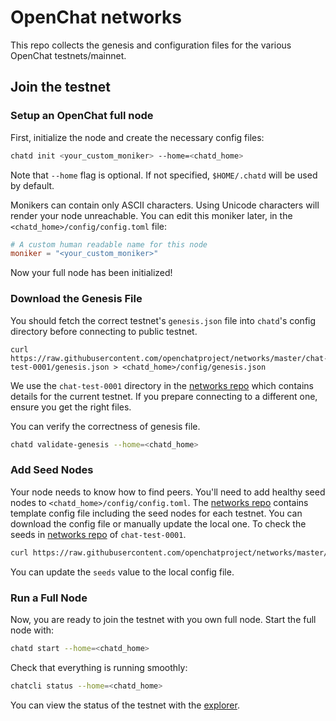 # OpenChat networks
This repo collects the genesis and configuration files for the various OpenChat testnets/mainnet.

## Join the testnet
### Setup an OpenChat full node
First, initialize the node and create the necessary config files:
```bash
chatd init <your_custom_moniker> --home=<chatd_home> 
```
Note that `--home` flag is optional. If not specified, `$HOME/.chatd` will be used by default.

Monikers can contain only ASCII characters. Using Unicode characters will render your node unreachable.
You can edit this moniker later, in the `<chatd_home>/config/config.toml` file:

```toml
# A custom human readable name for this node
moniker = "<your_custom_moniker>"
```
Now your full node has been initialized! 

### Download the Genesis File
You should fetch the correct testnet's `genesis.json` file into `chatd`'s config directory before connecting to public testnet.

```
curl https://raw.githubusercontent.com/openchatproject/networks/master/chat-test-0001/genesis.json > <chatd_home>/config/genesis.json
```

We use the `chat-test-0001` directory in the [networks repo](https://github.com/openchatproject/networks) which contains details for the current testnet. If you prepare connecting to a different one, ensure you get the right files.

You can verify the correctness of genesis file.
```bash
chatd validate-genesis --home=<chatd_home>
```

### Add Seed Nodes

Your node needs to know how to find peers. You'll need to add healthy seed nodes to `<chatd_home>/config/config.toml`. The [networks repo](https://github.com/openchatproject/networks) contains template config file including the seed nodes for each testnet. You can download the config file or manually update the local one.
To check the seeds in [networks repo](https://github.com/openchatproject/networks) of `chat-test-0001`.

```bash
curl https://raw.githubusercontent.com/openchatproject/networks/master/chat-test-0001/config.toml | grep 'seeds = '
```

You can update the `seeds` value to the local config file.

### Run a Full Node 
Now, you are ready to join the testnet with you own full node.
Start the full node with:

```bash
chatd start --home=<chatd_home>
```
Check that everything is running smoothly:
```bash
chatcli status --home=<chatd_home>
```
You can view the status of the testnet with the [explorer](http://testnet.openchat.co). 


